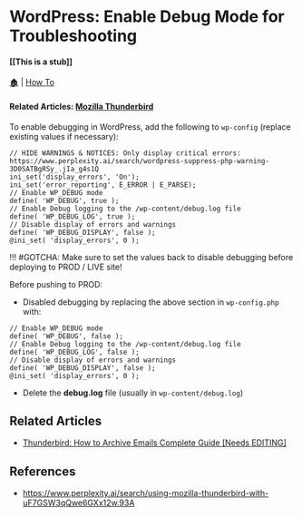 # WordPress: Enable Debug Mode for Troubleshooting

####  [[This is a stub]]

[🏚️](../README.md) | [How To](/how-to/index.md)

#### Related Articles: [Mozilla Thunderbird](/email/thunderbird.md)

To enable debugging in WordPress, add the following to `wp-config` (replace existing values if necessary):

```
// HIDE WARNINGS & NOTICES: Only display critical errors: https://www.perplexity.ai/search/wordpress-suppress-php-warning-3D0SATBgRSy_.jIa_g4s1Q
ini_set('display_errors', 'On');
ini_set('error_reporting', E_ERROR | E_PARSE);
// Enable WP_DEBUG mode
define( 'WP_DEBUG', true );
// Enable Debug logging to the /wp-content/debug.log file
define( 'WP_DEBUG_LOG', true );
// Disable display of errors and warnings
define( 'WP_DEBUG_DISPLAY', false );
@ini_set( 'display_errors', 0 );
```

!!! #GOTCHA: Make sure to set the values back to disable debugging before deploying to PROD / LIVE site!

Before pushing to PROD:

- Disabled debugging by replacing the above section in `wp-config.php` with:

```
// Enable WP_DEBUG mode
define( 'WP_DEBUG', false );
// Enable Debug logging to the /wp-content/debug.log file
define( 'WP_DEBUG_LOG', false );
// Disable display of errors and warnings
define( 'WP_DEBUG_DISPLAY', false );
@ini_set( 'display_errors', 0 );
```

- Delete the **debug.log** file (usually in `wp-content/debug.log`)

## Related Articles

- [Thunderbird: How to Archive Emails Complete Guide [Needs EDITING]](/how-to/tbird-archive-emails-v2.md)


## References

- https://www.perplexity.ai/search/using-mozilla-thunderbird-with-uF7GSW3qQwe6GXx12w.93A